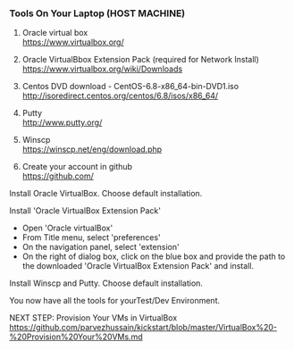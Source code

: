 ### Tools On Your Laptop (HOST MACHINE)

1. Oracle virtual box <br>
https://www.virtualbox.org/ <br>

2. Oracle VirtualBbox Extension Pack (required for Network Install)<br>
https://www.virtualbox.org/wiki/Downloads<br>

3. Centos DVD download - CentOS-6.8-x86_64-bin-DVD1.iso <br>
http://isoredirect.centos.org/centos/6.8/isos/x86_64/ <br>

4. Putty<br>
http://www.putty.org/ <br>

5. Winscp <br>
https://winscp.net/eng/download.php <br>

6. Create your account in github <br>
https://github.com/ <br>


Install Oracle VirtualBox. Choose default installation.

Install 'Oracle VirtualBox Extension Pack'
- Open 'Oracle virtualBox'
- From Title menu, select 'preferences'
- On the navigation panel, select 'extension'
- On the right of dialog box, click on the blue box and provide the path to the downloaded 'Oracle VirtualBox Extension Pack' and install.

Install Winscp and Putty. Choose default installation.

You now have all the tools for yourTest/Dev Environment.

NEXT STEP: Provision Your VMs in VirtualBox <br>
https://github.com/parvezhussain/kickstart/blob/master/VirtualBox%20-%20Provision%20Your%20VMs.md
